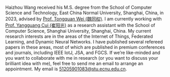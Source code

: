 Haizhou Wang received his M.S. degree from the School of Computer Science and Technology, East China Normal University, Shanghai, China, in 2023, advised by [Prof. Tongquan Wei (魏同权)](https://faculty.ecnu.edu.cn/_s16/wtq/main.psp). 
I am currently working with [Prof. Yangguang Cui (崔阳光)](https://yangguangcui.github.io) as a research assistant with the School of Computer Science, Shanghai University, Shanghai, China. 
My current research interests are in the areas of the Internet of Things, Federated Learning, and Dynamic Neural Networks.
I have published several refereed papers in these areas, most of which are published in premium conferences and journals, including IEEE IotJ, JSA, and FGCS.
If we’re like-minded and you want to collaborate with me in research (or you want to discuss your brilliant idea with me), feel free to send me an email to arrange an appointment. 
My email is 51205901083@stu.ecnu.edu.cn.
